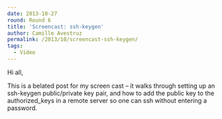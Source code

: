 ```yaml
---
date: 2013-10-27
round: Round 6
title: 'Screencast: ssh-keygen'
author: Camille Avestruz
permalink: /2013/10/screencast-ssh-keygen/
tags:
  - Video
---
```

Hi all,

This is a belated post for my screen cast &#8211; it walks through setting up an ssh-keygen public/private key pair, and how to add the public key to the authorized_keys in a remote server so one can ssh without entering a password.



&nbsp;
